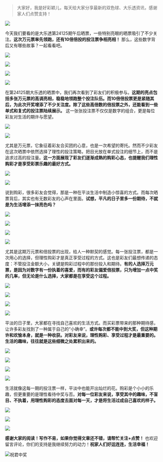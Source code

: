 > 大家好，我是好彩颖儿，每天给大家分享最新的双色球、大乐透资讯，感谢家人们点赞支持！

![](https://cdn.jsdelivr.net/gh/wangwenjie1314/PicCDN/2024-7-12/1720763627240-image.png)

今天我们要看的是大乐透第24125期午后晒票，一些特别亮眼的晒票吸引了不少关注。**这次万元票率先领跑，还有10倍倍投的投注票争相亮相！** 那么，这些数字背后又有哪些故事？一起看看吧。


![](https://cdn.jsdelivr.net/gh/wangwenjie1314/PicCDN/2024-10-28/1730098020398-image.png)


![](https://cdn.jsdelivr.net/gh/wangwenjie1314/PicCDN/2024-10-28/1730098046018-image.png)



![](https://cdn.jsdelivr.net/gh/wangwenjie1314/PicCDN/2024-10-28/1730098130613-image.png)

![](https://cdn.jsdelivr.net/gh/wangwenjie1314/PicCDN/2024-10-28/1730098095119-image.png)

在第24125期大乐透的晒票中，我们再次看到了彩友们的积极参与。**这期的亮点包括多张万元票的高调亮相，稳稳地领跑整个投注队伍。而10倍倍投票更是紧随其后，为此次开奖增添了不少关注度。除了这些高倍数的倍投票之外，还能看到一些单式和复式的投注票陆续展示。** 这一张张投注票不仅仅是数字的组合，更是每位彩友对生活的期许与愿望。


![](https://cdn.jsdelivr.net/gh/wangwenjie1314/PicCDN/2024-10-28/1730098354073-image.png)

![](https://cdn.jsdelivr.net/gh/wangwenjie1314/PicCDN/2024-10-28/1730098387225-image.png)

尤其是万元票，它象征着彩友合买团的心意，也是一次希望的寄托。然而不少彩友在这次晒票中依然选择了理性的投注策略，把目光放在单式投注的细节上，而不是追求过高的投注量。**这一方面展现了彩友们逐渐成熟的购彩心态，也提醒我们理性购彩才是享受彩票乐趣的最好方式。**



![](https://cdn.jsdelivr.net/gh/wangwenjie1314/PicCDN/2024-10-28/1730098543473-image.png)



![](https://cdn.jsdelivr.net/gh/wangwenjie1314/PicCDN/2024-10-28/1730098582098-image.png)


说到购彩，很多彩友会觉得，那是一种在平淡生活中制造小惊喜的方式。而每次晒票背后，其实也有无数彩友的心声在里面。**试想，平凡的日子里多一份期待，不就是为生活增添一抹亮色吗？**


![](https://cdn.jsdelivr.net/gh/wangwenjie1314/PicCDN/2024-10-28/1730098423640-image.png)


![](https://cdn.jsdelivr.net/gh/wangwenjie1314/PicCDN/2024-10-28/1730098452811-image.png)

![](https://cdn.jsdelivr.net/gh/wangwenjie1314/PicCDN/2024-10-28/1730098442980-image.png)


![](https://cdn.jsdelivr.net/gh/wangwenjie1314/PicCDN/2024-10-28/1730098628930-image.png)

尤其是这期万元票和倍投票的出现，给人一种默契的感觉。每一张投注票，都是一次用心的选择，但理性购彩才是真正享受过程的方式。这也是彩友们最想传递的态度：不管投注金额大小，关键是购彩过程中的那份投入和期待。**有的人选择万元票，是因为对数字有一份执着的喜爱，而有的彩友偏爱倍投票，只为增加一点中奖的几率，但无论是什么选择，大家都是在享受这个过程。**


![](https://cdn.jsdelivr.net/gh/wangwenjie1314/PicCDN/2024-10-28/1730098489973-image.png)



![](https://cdn.jsdelivr.net/gh/wangwenjie1314/PicCDN/2024-10-28/1730097995358-image.png)



![](https://cdn.jsdelivr.net/gh/wangwenjie1314/PicCDN/2024-10-28/1730098011245-image.png)

![](https://cdn.jsdelivr.net/gh/wangwenjie1314/PicCDN/2024-10-28/1730098004453-image.png)

平淡的日子里，大家都在寻找自己喜欢的生活方式。而买彩票带来的那种期待感，让许多彩友找到了一种属于自己的“小确幸”。**或许每次都不能中到大奖，但这种期许和欢愉本身，就是一种收获。对彩友来说，理性购彩、享受过程才是最重要的。生活的趣味，往往就是这些细微之处累积出来的。**


![](https://cdn.jsdelivr.net/gh/wangwenjie1314/PicCDN/2024-10-28/1730098500561-image.png)




![](https://cdn.jsdelivr.net/gh/wangwenjie1314/PicCDN/2024-10-28/1730085958311-image.png)

![](https://cdn.jsdelivr.net/gh/wangwenjie1314/PicCDN/2024-10-28/1730085948677-image.png)

![](https://cdn.jsdelivr.net/gh/wangwenjie1314/PicCDN/2024-10-28/1730098652446-image.png)

生活就像这每一期的投注票一样，平淡中也能开出灿烂的花。购彩是个小小的乐趣，但更重要的是理性看待中奖与否。**对每一位彩友来说，享受其中的趣味，不盲目、不执着，用理性购彩的态度去面对每一天，才是将生活过成自己喜欢的样子。**


![](https://cdn.jsdelivr.net/gh/wangwenjie1314/PicCDN/2024-10-28/1730098711857-image.png)

![](https://cdn.jsdelivr.net/gh/wangwenjie1314/PicCDN/2024-10-28/1730098704975-image.png)

![](https://cdn.jsdelivr.net/gh/wangwenjie1314/PicCDN/2024-10-28/1730077885759-image.png)

**感谢大家的阅读！写作不易，如果你觉得文章还不错，请帮忙关注+点赞！** 也欢迎留言评论，你们的支持是我继续努力的动力！**祝家人们好运连连，生活幸福！**



![祝君中奖](https://cdn.jsdelivr.net/gh/wangwenjie1314/PicCDN/2024-10-28/1730098758722-image.png)


